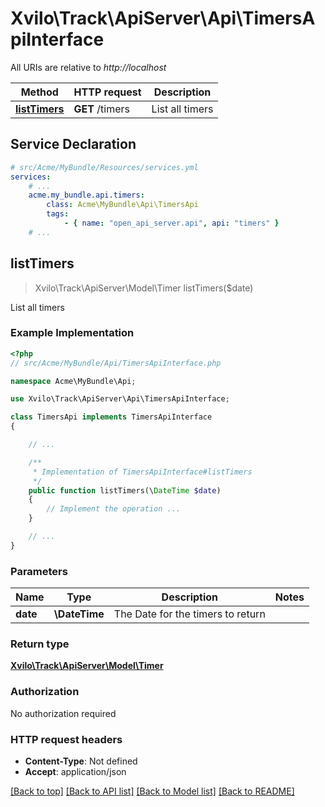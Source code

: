 # Xvilo\Track\ApiServer\Api\TimersApiInterface

All URIs are relative to *http://localhost*

Method | HTTP request | Description
------------- | ------------- | -------------
[**listTimers**](TimersApiInterface.md#listTimers) | **GET** /timers | List all timers


## Service Declaration
```yaml
# src/Acme/MyBundle/Resources/services.yml
services:
    # ...
    acme.my_bundle.api.timers:
        class: Acme\MyBundle\Api\TimersApi
        tags:
            - { name: "open_api_server.api", api: "timers" }
    # ...
```

## **listTimers**
> Xvilo\Track\ApiServer\Model\Timer listTimers($date)

List all timers

### Example Implementation
```php
<?php
// src/Acme/MyBundle/Api/TimersApiInterface.php

namespace Acme\MyBundle\Api;

use Xvilo\Track\ApiServer\Api\TimersApiInterface;

class TimersApi implements TimersApiInterface
{

    // ...

    /**
     * Implementation of TimersApiInterface#listTimers
     */
    public function listTimers(\DateTime $date)
    {
        // Implement the operation ...
    }

    // ...
}
```

### Parameters

Name | Type | Description  | Notes
------------- | ------------- | ------------- | -------------
 **date** | **\DateTime**| The Date for the timers to return |

### Return type

[**Xvilo\Track\ApiServer\Model\Timer**](../Model/Timer.md)

### Authorization

No authorization required

### HTTP request headers

 - **Content-Type**: Not defined
 - **Accept**: application/json

[[Back to top]](#) [[Back to API list]](../../README.md#documentation-for-api-endpoints) [[Back to Model list]](../../README.md#documentation-for-models) [[Back to README]](../../README.md)

